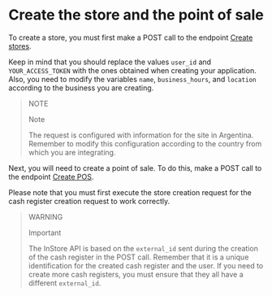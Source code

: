 # Create the store and the point of sale

To create a store, you must first make a POST call to the endpoint [Create stores](/developers/en/reference/stores/_users_user_id_stores/post).

Keep in mind that you should replace the values `user_id` and `YOUR_ACCESS_TOKEN` with the ones obtained when creating your application. Also, you need to modify the variables `name`, `business_hours`, and `location` according to the business you are creating.

> NOTE
>
> Note
>
> The request is configured with information for the site in Argentina. Remember to modify this configuration according to the country from which you are integrating.

Next, you will need to create a point of sale. To do this, make a POST call to the endpoint [Create POS](/developers/en/reference/pos/_pos/post).

Please note that you must first execute the store creation request for the cash register creation request to work correctly.

> WARNING
>
> Important
>
> The InStore API is based on the `external_id` sent during the creation of the cash register in the POST call. Remember that it is a unique identification for the created cash register and the user. If you need to create more cash registers, you must ensure that they all have a different `external_id`.
